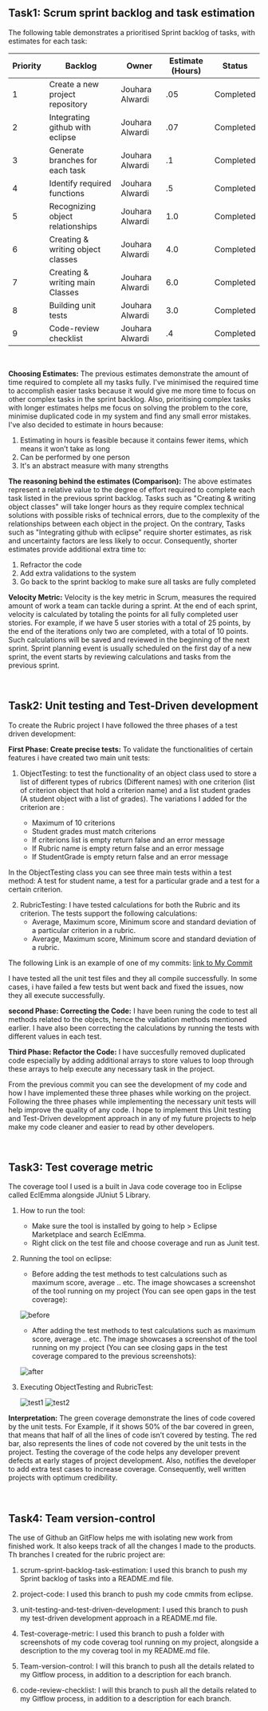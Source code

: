 ## Task1: Scrum sprint backlog and task estimation

The following table demonstrates a prioritised Sprint backlog of tasks, with estimates for each task:

Priority | Backlog  | Owner | Estimate (Hours) | Status
------ | ------ | ------ | ------ | ------
1   | Create a new project repository  | Jouhara Alwardi | .05 | Completed |
2   | Integrating github with eclipse  | Jouhara Alwardi | .07 | Completed |
3   | Generate branches for each task  | Jouhara Alwardi | .1 | Completed |
4   | Identify required functions  | Jouhara Alwardi | .5 | Completed |
5   | Recognizing object relationships | Jouhara Alwardi | 1.0 | Completed |
6   | Creating & writing object classes | Jouhara Alwardi | 4.0 | Completed |
7   | Creating & writing  main Classes | Jouhara Alwardi | 6.0 | Completed |
8   | Building unit tests | Jouhara Alwardi | 3.0  | Completed |
9   | Code-review checklist | Jouhara Alwardi | .4  | Completed |

 &nbsp;

 **Choosing Estimates:** The previous estimates demonstrate the amount of time required to complete all my tasks fully. I've minimised the required time to accomplish easier tasks because it would give me more time to focus on other complex tasks in the sprint backlog. Also, prioritising complex tasks with longer estimates helps me focus on solving the problem to the core, minimise duplicated code in my system and find any small error mistakes. I've also decided to estimate in hours because:

 1. Estimating in hours is feasible because it contains fewer items, which means it won’t take as long
 2. Can be performed by one person
 3. It's an abstract measure with many strengths


 **The reasoning behind the estimates (Comparison):** The above estimates  represent a relative value to the degree of effort required to complete each task listed in the previous sprint backlog. Tasks such as "Creating & writing object classes" will take longer hours as they require complex technical solutions with possible risks of technical errors, due to the complexity of the relationships between each object in the project. On the contrary, Tasks such as "Integrating github with eclipse" require shorter estimates, as risk and uncertainty factors are less likely to occur. Consequently, shorter estimates provide additional extra time to:

 1. Refractor the code 
 2. Add extra validations to the system
 3. Go back to the sprint backlog to make sure all tasks are fully completed


  **Velocity Metric:** Velocity is the key metric in Scrum, measures the required amount of work a team can tackle during a sprint. At the end of each sprint, velocity is calculated by totaling the points for all fully completed user stories. For example, if we have 5 user stories with a total of 25 points, by the end of the iterations only two are completed, with a total of 10 points. Such calculations will be saved and reviewed in the beginning of the next sprint. Sprint planning event is usually scheduled on the first day of a new sprint, the event starts by reviewing calculations and tasks from the previous sprint.


 &nbsp;

 ## Task2: Unit testing and Test-Driven development

To create the Rubric project I have followed the three phases of a test driven development:

**First Phase: Create precise tests:** To validate the functionalities of certain features i have created two main unit tests:

1. ObjectTesting: to test the functionality of an object class used to store a list of different types of rubrics (Different names) with one criterion (list of criterion object that hold a criterion name) and a list student grades (A student object with a list of grades). The variations I added for the criterion are :

     * Maximum of 10 criterions
     * Student grades must match criterions
     * If criterions list is empty return false and an error message
     * If Rubric name is empty return false and an error message
     * If StudentGrade is empty return false and an error message

In the ObjectTesting class you can see three main tests within a test method: A test for student name, a test for a particular grade and a test for a certain criterion.    

2. RubricTesting: I have tested calculations for both the Rubric and its criterion. The tests support the following calculations:
     * Average, Maximum score, Minimum score and standard deviation of a particular criterion in a rubric.
     * Average, Maximum score, Minimum score and standard deviation of a rubric.

 The following Link is an example of one of my commits: [link to My Commit](https://github.com/JouharaAlwardi/SQA_CA2/commit/6e2566bec9b7f9c231a173ddd0bf92189bc1bdc8)  

 I have tested all the unit test files and they all compile successfully. In some cases, i have failed a few tests but went back and fixed the issues, now they all execute successfully.

**second Phase:  Correcting the Code:** I have been runing the code to test all methods related to the objects, hence the validation methods mentioned earlier.  I have also been correcting the calculations by running the tests with different values in each test. 

**Third Phase:  Refactor the Code:** I have succesfully removed duplicated code especially by adding additional arrays to store values to loop through these arrays to help execute any necessary task in the project.


From the previous commit you can see the development of my code and how I have implemented these three phases while working on the project. Following the three phases while implementing the necessary  unit tests will help improve the quality of any code. I hope to implement this Unit testing and Test-Driven development approach in any of my future projects to help make my code cleaner and easier to read by other developers.


 &nbsp;

 ## Task3: Test coverage metric

 The coverage tool I used is a built in Java code coverage too in Eclipse called EclEmma alongside JUniut 5 Library.

 1. How to run the tool: 
    * Make sure the tool is installed by going to help > Eclipse Marketplace and search EclEmma.
    * Right click on the test file and choose coverage and run as Junit test.

 1. Running the tool on eclipse:
    * Before adding the test methods to test calculations such as maximum score, average .. etc. The image showcases a screenshot of the tool running on my project (You can see open gaps in the test coverage):

    ![before](https://github.com/JouharaAlwardi/SQA_CA2/blob/test-coverage-metric/images/before.PNG "before")


    * After adding the test methods to test calculations such as maximum score, average .. etc. The image showcases a screenshot of the tool running on my project (You can see closing gaps in the test coverage compared to the previous screenshots):


    ![after](https://github.com/JouharaAlwardi/SQA_CA2/blob/test-coverage-metric/images/after.PNG "after")

 2. Executing ObjectTesting and RubricTest:

    ![test1](https://github.com/JouharaAlwardi/SQA_CA2/blob/test-coverage-metric/images/test1.png "test1")
    ![test2](https://github.com/JouharaAlwardi/SQA_CA2/blob/test-coverage-metric/images/test2.png "test2")


**Interpretation:** The green coverage demonstrate the lines of code covered by the unit tests. For Example, if it shows 50% of the bar covered in green, that means that half of all the lines of code isn’t covered by testing. The red bar, also represents the lines of code not covered by the unit tests in the project. Testing the coverage of the code helps any developer prevent defects at early stages of project development. Also, notifies the developer to add extra test cases to increase coverage. Consequently, well written projects with optimum credibility. 


 &nbsp;

 ## Task4: Team version-control

 The use of Github an GitFlow  helps me with isolating new work from finished work. It also keeps track of all the changes I made to the products. Th branches I created for the rubric project are:

  1. scrum-sprint-backlog-task-estimation: I used this branch to push my  Sprint backlog of tasks into a README.md file.  

  2. project-code: I used this branch to push my code cmmits from eclipse.  

  3. unit-testing-and-test-driven-development: I used this branch to push my test-driven development approach in a README.md file.  

  4. Test-coverage-metric: I used this branch to push a folder with screenshots of my code coverag tool running on my project, alongside a description to the my coverag tool in my README.md file. 

  5. Team-version-control: I will this branch to push all the details related to my Gitflow process, in addition to a description for each branch. 

   6. code-review-checklist: I will this branch to push all the details related to my Gitflow process, in addition to a description for each branch. 
 








